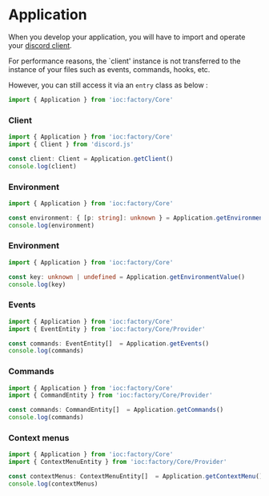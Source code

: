 # Application

When you develop your application, you will have to import and operate your [discord client](https://discord.js.org/#/docs/main/stable/class/Client).

For performance reasons, the `client' instance is not transferred to the instance of your files such as events, commands, hooks, etc.

However, you can still access it via an `entry` class as below :
```ts
import { Application } from 'ioc:factory/Core'
```

### Client
```ts
import { Application } from 'ioc:factory/Core'
import { Client } from 'discord.js'

const client: Client = Application.getClient()
console.log(client)
```

### Environment
```ts
import { Application } from 'ioc:factory/Core'

const environment: { [p: string]: unknown } = Application.getEnvironment()
console.log(environment)
```

### Environment
```ts
import { Application } from 'ioc:factory/Core'

const key: unknown | undefined = Application.getEnvironmentValue()
console.log(key)
```

### Events
```ts
import { Application } from 'ioc:factory/Core'
import { EventEntity } from 'ioc:factory/Core/Provider'

const commands: EventEntity[]  = Application.getEvents()
console.log(commands)
```

### Commands
```ts
import { Application } from 'ioc:factory/Core'
import { CommandEntity } from 'ioc:factory/Core/Provider'

const commands: CommandEntity[]  = Application.getCommands()
console.log(commands)
```

### Context menus
```ts
import { Application } from 'ioc:factory/Core'
import { ContextMenuEntity } from 'ioc:factory/Core/Provider'

const contextMenus: ContextMenuEntity[]  = Application.getContextMenu()
console.log(contextMenus)
```